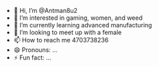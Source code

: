 - 👋 Hi, I’m @Antman8u2
- 👀 I’m interested in gaming, women, and weed 
- 🌱 I’m currently learning advanced manufacturing 
- 💞️ I’m looking to meet up with a female  
- 📫 How to reach me 4703738236
- 😄 Pronouns: ...
- ⚡ Fun fact: ...

<!---
Antman8u2/Antman8u2 is a ✨ special ✨ repository because its `README.md` (this file) appears on your GitHub profile.
You can click the Preview link to take a look at your changes.
--->
